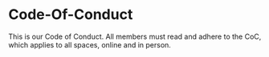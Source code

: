 # Code-Of-Conduct
This is our Code of Conduct. All members must read and adhere to the CoC, which applies to all spaces, online and in person.

